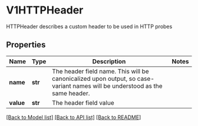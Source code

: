 # V1HTTPHeader

HTTPHeader describes a custom header to be used in HTTP probes

## Properties
Name | Type | Description | Notes
------------ | ------------- | ------------- | -------------
**name** | **str** | The header field name. This will be canonicalized upon output, so case-variant names will be understood as the same header. | 
**value** | **str** | The header field value | 

[[Back to Model list]](../README.md#documentation-for-models) [[Back to API list]](../README.md#documentation-for-api-endpoints) [[Back to README]](../README.md)


